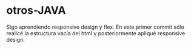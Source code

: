 # otros-JAVA
Sigo aprendiendo responsive design y flex.
En este primer commit sólo realicé la estructura vacía del html y posteriormente apliqué responsive design.
